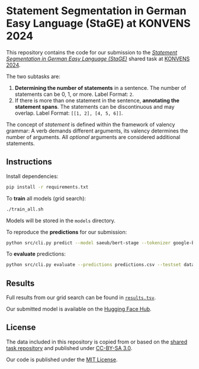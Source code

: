 # Statement Segmentation in German Easy Language (StaGE) at KONVENS 2024

This repository contains the code for our submission to the [*Statement Segmentation in German Easy Language (StaGE)*](https://german-easy-to-read.github.io/statements/) shared task at [KONVENS 2024](https://konvens-2024.univie.ac.at/).

The two subtasks are:
1. **Determining the number of statements** in a sentence. The number of statements can be 0, 1, or more. Label Format: `2`.
2. If there is more than one statement in the sentence, **annotating the statement spans**. The statements can be discontinuous and may overlap. Label Format: `[[1, 2], [4, 5, 6]]`.

The concept of *statement* is defined within the framework of valency grammar: A verb demands different arguments, its valency determines the number of arguments. All *optional* arguments are considered additional statements.

## Instructions

Install dependencies:  
```bash
pip install -r requirements.txt
```

To **train** all models (grid search):  
```bash
./train_all.sh
```
Models will be stored in the `models` directory.

To reproduce the **predictions** for our submission:  
```bash
python src/cli.py predict --model saeub/bert-stage --tokenizer google-bert/bert-base-multilingual-cased --testset data/eval_blind.csv --outfile predictions.csv
```

To **evaluate** predictions:
```bash
python src/cli.py evaluate --predictions predictions.csv --testset data/eval.csv
```

## Results

Full results from our grid search can be found in [`results.tsv`](results.tsv).

Our submitted model is available on the [Hugging Face Hub](https://huggingface.co/saeub/bert-stage).

## License

The data included in this repository is copied from or based on the [shared task repository](https://github.com/german-easy-to-read/statements/tree/master/data) and published under [CC-BY-SA 3.0](https://creativecommons.org/licenses/by-sa/3.0/).

Our code is published under the [MIT License](LICENSE).
